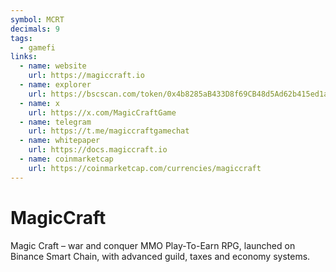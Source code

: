 ```yaml
---
symbol: MCRT
decimals: 9
tags:
  - gamefi
links:
  - name: website
    url: https://magiccraft.io
  - name: explorer
    url: https://bscscan.com/token/0x4b8285aB433D8f69CB48d5Ad62b415ed1a221e4f
  - name: x
    url: https://x.com/MagicCraftGame
  - name: telegram
    url: https://t.me/magiccraftgamechat
  - name: whitepaper
    url: https://docs.magiccraft.io
  - name: coinmarketcap
    url: https://coinmarketcap.com/currencies/magiccraft
---
```


# MagicCraft

Magic Craft – war and conquer MMO Play-To-Earn RPG, launched on Binance Smart Chain, with advanced guild, taxes and economy systems.

